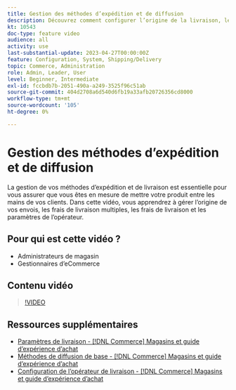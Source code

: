 ```yaml
---
title: Gestion des méthodes d’expédition et de diffusion
description: Découvrez comment configurer l’origine de la livraison, les frais de livraison multiples, les frais de livraison et les paramètres de l’opérateur pour votre boutique Commerce.
kt: 10543
doc-type: feature video
audience: all
activity: use
last-substantial-update: 2023-04-27T00:00:00Z
feature: Configuration, System, Shipping/Delivery
topic: Commerce, Administration
role: Admin, Leader, User
level: Beginner, Intermediate
exl-id: fccbdb7b-2051-490a-a249-3525f96c51ab
source-git-commit: 404d2708a6d540d6fb19a33afb20726356cd8000
workflow-type: tm+mt
source-wordcount: '105'
ht-degree: 0%

---
```


# Gestion des méthodes d’expédition et de diffusion

La gestion de vos méthodes d’expédition et de livraison est essentielle pour vous assurer que vous êtes en mesure de mettre votre produit entre les mains de vos clients. Dans cette vidéo, vous apprendrez à gérer l’origine de vos envois, les frais de livraison multiples, les frais de livraison et les paramètres de l’opérateur.

## Pour qui est cette vidéo ?

- Administrateurs de magasin
- Gestionnaires d’eCommerce

## Contenu vidéo

>[!VIDEO](https://video.tv.adobe.com/v/343658?quality=12&learn=on)

## Ressources supplémentaires

- [ Paramètres de livraison - [!DNL Commerce] Magasins et guide d’expérience d’achat](https://experienceleague.adobe.com/docs/commerce-admin/stores-sales/delivery/shipping-settings.html)
- [ Méthodes de diffusion de base - [!DNL Commerce] Magasins et guide d’expérience d’achat](https://experienceleague.adobe.com/docs/commerce-admin/stores-sales/delivery/delivery.html#basic-delivery-methods)
- [Configuration de l’opérateur de livraison - [!DNL Commerce] Magasins et guide d’expérience d’achat](https://experienceleague.adobe.com/docs/commerce-admin/stores-sales/delivery/shipping-carriers/carriers.html)
